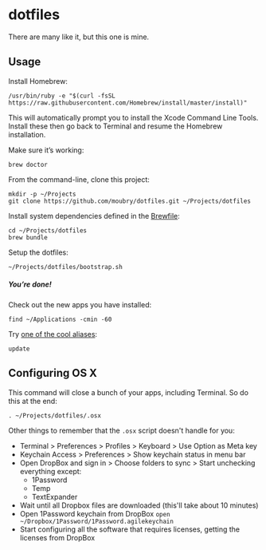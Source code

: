 # dotfiles

There are many like it, but this one is mine.

## Usage

Install Homebrew:

    /usr/bin/ruby -e "$(curl -fsSL https://raw.githubusercontent.com/Homebrew/install/master/install)"

This will automatically prompt you to install the Xcode Command Line Tools. Install these then go back to Terminal and resume the Homebrew installation.

Make sure it’s working:

    brew doctor

From the command-line, clone this project:

    mkdir -p ~/Projects
    git clone https://github.com/moubry/dotfiles.git ~/Projects/dotfiles

Install system dependencies defined in the [Brewfile](https://github.com/moubry/dotfiles/blob/master/Brewfile):

    cd ~/Projects/dotfiles
    brew bundle

Setup the dotfiles:

    ~/Projects/dotfiles/bootstrap.sh

##### You’re done!

Check out the new apps you have installed:

    find ~/Applications -cmin -60

Try [one of the cool aliases](https://github.com/moubry/dotfiles/blob/master/dotfiles/bash/updaters):

    update

## Configuring OS X

This command will close a bunch of your apps, including Terminal. So do this at the end:

    . ~/Projects/dotfiles/.osx

Other things to remember that the `.osx` script doesn't handle for you:

* Terminal > Preferences > Profiles > Keyboard > Use Option as Meta key
* Keychain Access > Preferences > Show keychain status in menu bar
* Open DropBox and sign in > Choose folders to sync > Start unchecking everything except:
  * 1Password
  * Temp
  * TextExpander
* Wait until all Dropbox files are downloaded (this'll take about 10 minutes)
* Open 1Password keychain from DropBox `open ~/Dropbox/1Password/1Password.agilekeychain`
* Start configuring all the software that requires licenses, getting the licenses from DropBox
